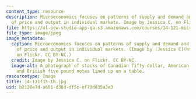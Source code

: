 ```yaml
---
content_type: resource
description: Microeconomics focuses on patterns of supply and demand and the determination
  of price and output in individual markets. Image by Jessica C. on Flickr. CC BY-NC.
file: https://ol-ocw-studio-app-qa.s3.amazonaws.com/courses/14-121-microeconomic-theory-i-fall-2015/b2128e7da691d36ddf5cef73d835a2e3_14-121f15-th.jpg
file_type: image/jpeg
image_metadata:
  caption: Microeconomics focuses on patterns of supply and demand and the determination
    of price and output in individual markets. (Image by [Jessica C](https://flic.kr/p/aeKwtd).
    on Flickr. CC BY-NC.)
  credit: Image by Jessica C. on Flickr. CC BY-NC.
  image-alt: A photograph of stacks of Canadian fifty dollar, American five dollar,
    and British five pound notes lined up on a table.
resourcetype: Image
title: 14-121f15-th.jpg
uid: b2128e7d-a691-d36d-df5c-ef73d835a2e3
---
```

